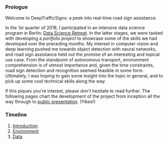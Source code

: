 ### Prologue

Welcome to DeepTrafficSigns: a peek into real-time road sign assistance.

In the 1st quarter of 2018, I participated in an intensive data science program in Berlin: [Data
Science Retreat](https://www.datascienceretreat.com).  In the latter stages, we were tasked with
developing a *portfolio project* to showcase some of the skills we had developed over the preceding
months.  My interest in computer vision and deep learning pushed me towards object detection with
neural networks, and road sign assistance held out the promise of an interesting and topical use
case. From the standpoint of autonomous transport, environment comprehension is of utmost importance
and, given the time constraints, road sign detection and recognition seemed feasible in some form.
Ultimately, I was hoping to gain some insight into the topic in general, and to pick up some cool
technical skills along the way.

If this piques you're interest, please don't hesitate to read further. The following pages chart the
development of the project from inception all the way through to [public
presentation](https://www.facebook.com/events/1737172502999930). (Yikes!)

### Timeline

1. [Introduction](docs/introduction.md)
2. [Environment](docs/environment.md)
3. [Data](docs/data.md)
